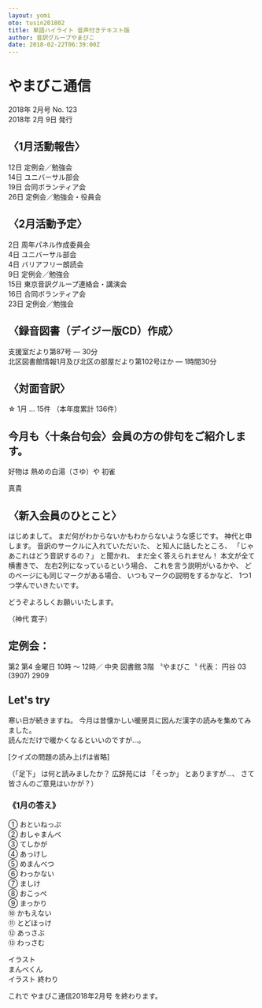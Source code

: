 ```yaml
---
layout: yomi
oto: tusin201802
title: 単語ハイライト 音声付きテキスト版
author: 音訳グループやまびこ
date: 2018-02-22T06:39:00Z
---
```


# <span data-dur="1.15152" data-begin="0">やまびこ通信</span>

<span data-dur="1.29546" data-begin="1.15152">2018年</span>
<span data-dur="2.28865" data-begin="2.44698">2月号</span>
<span data-dur="2.05835" data-begin="4.735627">No. 123</span>  
<span data-dur="1.66971" data-begin="6.793969">2018年</span>
<span data-dur="0.56137" data-begin="8.463673">2月</span>
<span data-dur="0.61895" data-begin="9.02504">9日</span>
<span data-dur="1.65964" data-begin="9.643982">発行</span>

## 〈<span data-dur="0.52803" data-begin="11.303619">1月</span><span data-dur="0.63559" data-begin="11.831643">活動</span><span data-dur="1.5743" data-begin="12.467227">報告</span>〉

<span data-dur="1.27117" data-begin="14.04152">12日</span>
<span data-dur="0.95827" data-begin="15.312688">定例会</span>／<span data-dur="1.92631" data-begin="16.270954">勉強会</span>  
<span data-dur="1.11472" data-begin="18.197263">14日</span>
<span data-dur="0.86049" data-begin="19.311979">ユニバーサル</span><span data-dur="1.40911" data-begin="20.172463">部会</span>  
<span data-dur="1.34836" data-begin="21.581564">19日</span>
<span data-dur="0.57692" data-begin="22.92992">合同</span><span data-dur="0.67356" data-begin="23.506835">ボランティア</span><span data-dur="1.24298" data-begin="24.180385">会</span>  
<span data-dur="1.55474" data-begin="25.423365">26日</span>
<span data-dur="0.98761" data-begin="26.978102">定例会</span>／<span data-dur="1.05605" data-begin="27.965702">勉強会</span>・<span data-dur="1.93609" data-begin="29.021749">役員会</span>

## 〈<span data-dur="0.5867" data-begin="30.957836">2月</span><span data-dur="0.51825" data-begin="31.544529">活動</span><span data-dur="1.44718" data-begin="32.062775">予定</span>〉

<span data-dur="0.90938" data-begin="33.509951">2日</span>
<span data-dur="0.70404" data-begin="34.419325">周年</span><span data-dur="0.53781" data-begin="35.123357">パネル</span><span data-dur="0.5867" data-begin="35.661159">作成</span><span data-dur="1.60363" data-begin="36.247852">委員会</span>  
<span data-dur="0.86049" data-begin="37.85148">4日</span>
<span data-dur="0.92894" data-begin="38.711963">ユニバーサル</span><span data-dur="1.32984" data-begin="39.640893">部会</span>  
<span data-dur="0.8996" data-begin="40.970731">4日</span>
<span data-dur="0.88982" data-begin="41.870327">バリアフリー</span><span data-dur="1.6623" data-begin="42.760145">朗読会</span>  
<span data-dur="1.02882" data-begin="44.422442">9日</span>
<span data-dur="0.97572" data-begin="45.45126">定例会</span>／<span data-dur="1.91654" data-begin="46.426976">勉強会</span>  
<span data-dur="1.25588" data-begin="48.343507">15日</span>
<span data-dur="0.54333" data-begin="49.599378">東京</span><span data-dur="0.52803" data-begin="50.142699">音訳</span><span data-dur="0.65514" data-begin="50.670723">グループ</span><span data-dur="1.0365" data-begin="51.325863">連絡会</span>・<span data-dur="1.76986" data-begin="52.362354">講演会</span>  
<span data-dur="1.44718" data-begin="54.132212">16日</span>
<span data-dur="0.59648" data-begin="55.579388">合同</span><span data-dur="0.66492" data-begin="56.175859">ボランティア</span><span data-dur="1.23206" data-begin="56.840778">会</span>  
<span data-dur="1.59698" data-begin="58.072833">23日</span>
<span data-dur="0.94537" data-begin="59.669809">定例会</span>／<span data-dur="1.99476" data-begin="60.61517">勉強会</span>

## 〈<span data-dur="0.72359" data-begin="62.609926">録音</span><span data-dur="0.52803" data-begin="63.333514">図書</span>（<span data-dur="0.8996" data-begin="63.861538">デイジー版</span><span data-dur="0.52803" data-begin="64.761134">CD</span>）<span data-dur="1.63297" data-begin="65.289158">作成</span>〉

<span data-dur="0.78226" data-begin="66.92212">支援室</span><span data-dur="0.57692" data-begin="67.704377">だより</span><span data-dur="1.82853" data-begin="68.281292">第87号</span> ―
<span data-dur="1.95565" data-begin="70.109819">30分</span>  
<span data-dur="0.61603" data-begin="72.065462">北区</span><span data-dur="0.61603" data-begin="72.68149">図書館</span><span data-dur="0.72359" data-begin="73.297518">情報</span><span data-dur="1.06583" data-begin="74.021106">1月</span><span data-dur="0.60625" data-begin="75.086931">及び</span><span data-dur="0.39113" data-begin="75.693181">北区</span><span data-dur="0.12712" data-begin="76.08431">の</span><span data-dur="0.29335" data-begin="76.211426">部屋</span><span data-dur="0.5867" data-begin="76.504773">だより</span><span data-dur="1.07561" data-begin="77.091466">第102号</span><span data-dur="0.6747" data-begin="78.16707">ほか</span> ―
<span data-dur="0.71381" data-begin="78.841767">1時間</span><span data-dur="1.91653" data-begin="79.555577">30分</span>

## 〈<span data-dur="0.47914" data-begin="81.472107">対面</span><span data-dur="1.58408" data-begin="81.95124">音訳</span>〉

☆ <span data-dur="0.8996" data-begin="83.535311">1月</span> …
<span data-dur="1.23206" data-begin="84.434907">15件</span>
（<span data-dur="0.6747" data-begin="85.666963">本年度</span><span data-dur="0.74315" data-begin="86.34166">累計</span>
<span data-dur="2.46412" data-begin="87.084804">136件</span>）

## <span data-dur="0.72359" data-begin="89.548915">今月</span><span data-dur="0.47914" data-begin="90.272503">も</span>〈<span data-dur="0.76271" data-begin="90.751636">十条台</span><span data-dur="0.40091" data-begin="91.514337">句会</span>〉<span data-dur="0.49869" data-begin="91.915244">会員</span><span data-dur="0.14668" data-begin="92.413933">の</span><span data-dur="0.2249" data-begin="92.560606">方</span><span data-dur="0.11734" data-begin="92.785505">の</span><span data-dur="0.42047" data-begin="92.902844">俳句</span><span data-dur="0.1369" data-begin="93.323307">を</span><span data-dur="0.57692" data-begin="93.460202">ご紹介</span><span data-dur="2.26855" data-begin="94.037117">します</span>。

<span data-dur="0.61603" data-begin="96.305663">好物</span><span data-dur="0.29335" data-begin="96.921691">は</span>
<span data-dur="0.43025" data-begin="97.215037">熱め</span><span data-dur="0.12712" data-begin="97.645279">の</span><span data-dur="0.39113" data-begin="97.772396">白湯</span>（さゆ）<span data-dur="0.32269" data-begin="98.163525">や</span>
<span data-dur="1.70142" data-begin="98.486206">初雀</span>

<span data-dur="1.44718" data-begin="100.187616">真貴</span>

## 〈<span data-dur="1.22228" data-begin="101.634792">新入会員</span><span data-dur="0.12712" data-begin="102.857069">の</span><span data-dur="1.4374" data-begin="102.984186">ひとこと</span>〉

<span data-dur="2.249" data-begin="104.421584">はじめまして</span>。
<span data-dur="0.55736" data-begin="106.670574">まだ</span><span data-dur="0.34224" data-begin="107.227932">何</span><span data-dur="0.16623" data-begin="107.57017">が</span><span data-dur="0.78226" data-begin="107.736399">わからないか</span><span data-dur="0.28357" data-begin="108.518657">も</span><span data-dur="0.6747" data-begin="108.802225">わからない</span><span data-dur="0.42047" data-begin="109.476922">ような</span><span data-dur="0.38136" data-begin="109.897385">感じ</span><span data-dur="1.60363" data-begin="110.278736">です</span>。
<span data-dur="0.61603" data-begin="111.882364">神代</span><span data-dur="0.18579" data-begin="112.498391">と</span><span data-dur="1.92631" data-begin="112.684177">申します</span>。
<span data-dur="0.59648" data-begin="114.610486">音訳</span><span data-dur="0.11734" data-begin="115.206958">の</span><span data-dur="0.45958" data-begin="115.324296">サークル</span><span data-dur="0.14668" data-begin="115.783872">に</span><span data-dur="1.55474" data-begin="115.930546">入れていただいた</span>、
<span data-dur="0.2249" data-begin="117.485282">と</span><span data-dur="0.41069" data-begin="117.710181">知人</span><span data-dur="0.18579" data-begin="118.120866">に</span><span data-dur="0.47914" data-begin="118.306652">話した</span><span data-dur="0.84093" data-begin="118.785785">ところ</span>、
「<span data-dur="0.82138" data-begin="119.626712">じゃあ</span><span data-dur="0.33246" data-begin="120.448082">これ</span><span data-dur="0.33246" data-begin="120.780541">は</span><span data-dur="0.35202" data-begin="121.113001">どう</span><span data-dur="0.42047" data-begin="121.465017">音訳</span><span data-dur="1.17339" data-begin="121.88548">するの</span>？」
<span data-dur="0.20535" data-begin="123.058866">と</span><span data-dur="0.91916" data-begin="123.264209">聞かれ</span>、
<span data-dur="0.37158" data-begin="124.183361">まだ</span><span data-dur="0.52803" data-begin="124.554933">全く</span><span data-dur="1.7992" data-begin="125.082957">答えられません</span>！
<span data-dur="0.57692" data-begin="126.882149">本文</span><span data-dur="0.12712" data-begin="127.459064">が</span><span data-dur="0.46936" data-begin="127.586181">全て</span><span data-dur="0.56714" data-begin="128.055535">横書き</span><span data-dur="0.64537" data-begin="128.622672">で</span>、
<span data-dur="0.54759" data-begin="129.268034">左右</span><span data-dur="0.42047" data-begin="129.815614">2列</span><span data-dur="0.12712" data-begin="130.236078">に</span><span data-dur="0.43025" data-begin="130.363195">なっている</span><span data-dur="0.20535" data-begin="130.793436">と</span><span data-dur="0.35202" data-begin="130.998779">いう</span><span data-dur="0.9876" data-begin="131.350794">場合</span>、
<span data-dur="0.33246" data-begin="132.338394">これ</span><span data-dur="0.16624" data-begin="132.670854">を</span><span data-dur="0.18579" data-begin="132.837084">言う</span><span data-dur="0.55736" data-begin="133.02287">説明</span><span data-dur="0.11734" data-begin="133.580228">が</span><span data-dur="0.38135" data-begin="133.697567">いるか</span><span data-dur="0.6747" data-begin="134.078917">や</span>、
<span data-dur="0.4498" data-begin="134.753614">どの</span><span data-dur="0.37158" data-begin="135.203412">ページ</span><span data-dur="0.43025" data-begin="135.574984">にも</span><span data-dur="0.46936" data-begin="136.005226">同じ</span><span data-dur="0.39113" data-begin="136.47458">マーク</span><span data-dur="0.11734" data-begin="136.865709">が</span><span data-dur="0.2249" data-begin="136.983048">ある</span><span data-dur="0.95827" data-begin="137.207947">場合</span>、
<span data-dur="0.91916" data-begin="138.166212">いつも</span><span data-dur="0.4498" data-begin="139.085364">マーク</span><span data-dur="0.09779" data-begin="139.535162">の</span><span data-dur="0.55736" data-begin="139.632945">説明</span><span data-dur="0.11734" data-begin="140.190303">を</span><span data-dur="0.39113" data-begin="140.307642">するか</span><span data-dur="0.78226" data-begin="140.69877">など</span>、
<span data-dur="0.43025" data-begin="141.481028">1つ</span><span data-dur="0.42047" data-begin="141.911269">1つ</span><span data-dur="0.49869" data-begin="142.331733">学んで</span><span data-dur="0.41069" data-begin="142.830422">いきたい</span><span data-dur="1.72097" data-begin="143.241107">です</span>。

<span data-dur="0.53781" data-begin="144.962073">どうぞ</span><span data-dur="0.46936" data-begin="145.499875">よろしく</span><span data-dur="0.43025" data-begin="145.969229">お願い</span><span data-dur="2.44456" data-begin="146.399471">いたします</span>。

（<span data-dur="0.6747" data-begin="148.844025">神代</span>
<span data-dur="1.39829" data-begin="149.518722">寛子</span>）

## <span data-dur="0.95827" data-begin="150.917007">定例会</span>：

<span data-dur="0.68448" data-begin="151.875273">第2</span>
<span data-dur="0.6747" data-begin="152.559748">第4</span>
<span data-dur="0.8116" data-begin="153.234445">金曜日</span>
<span data-dur="0.48892" data-begin="154.046037">10時</span>
<span data-dur="0.27379" data-begin="154.534948">〜</span>
<span data-dur="0.8996" data-begin="154.808738">12時</span>／
<span data-dur="0.53781" data-begin="155.708334">中央</span>
<span data-dur="0.52803" data-begin="156.246136">図書館</span>
<span data-dur="0.91916" data-begin="156.77416">3階</span>
〝<span data-dur="0.60626" data-begin="157.693312">やまびこ</span>〝
<span data-dur="0.76271" data-begin="158.299562">代表</span>：
<span data-dur="0.79204" data-begin="159.062263">円谷</span>
<span data-dur="0.80182" data-begin="159.854298">03</span>
(<span data-dur="1.38851" data-begin="160.656112">3907</span>)
<span data-dur="2.425" data-begin="162.044619">2909</span>

## <span data-dur="0.42047" data-begin="164.469617">Let's</span> <span data-dur="1.2125" data-begin="164.89008">try</span>

<span data-dur="0.49869" data-begin="166.102579">寒い</span><span data-dur="0.20535" data-begin="166.601268">日</span><span data-dur="0.12712" data-begin="166.806611">が</span><span data-dur="0.60625" data-begin="166.933728">続きます</span><span data-dur="1.51563" data-begin="167.539977">ね</span>。
<span data-dur="0.62581" data-begin="169.055601">今月</span><span data-dur="0.48892" data-begin="169.681407">は</span><span data-dur="0.55736" data-begin="170.170318">昔</span><span data-dur="0.68448" data-begin="170.727676">懐かしい</span><span data-dur="0.60626" data-begin="171.412151">暖房具</span><span data-dur="0.1369" data-begin="172.018401">に</span><span data-dur="0.49869" data-begin="172.155296">因んだ</span><span data-dur="0.34224" data-begin="172.653985">漢字</span><span data-dur="0.12712" data-begin="172.996222">の</span><span data-dur="0.34224" data-begin="173.123339">読み</span><span data-dur="0.15646" data-begin="173.465577">を</span><span data-dur="2.84547" data-begin="173.622028">集めてみました</span>。  
<span data-dur="0.48892" data-begin="176.46749">読んだ</span><span data-dur="0.25424" data-begin="176.9564">だけ</span><span data-dur="0.15646" data-begin="177.210634">で</span><span data-dur="0.59648" data-begin="177.367086">暖かく</span><span data-dur="0.45958" data-begin="177.963557">なると</span><span data-dur="2.57168" data-begin="178.423133">いいのですが</span>…。

[<span data-dur="0.41069" data-begin="180.994804">クイズ</span><span data-dur="0.14668" data-begin="181.405489">の</span><span data-dur="0.46936" data-begin="181.552163">問題</span><span data-dur="0.1369" data-begin="182.021517">の</span><span data-dur="0.53781" data-begin="182.158412">読み上げ</span><span data-dur="0.1369" data-begin="182.696214">は</span><span data-dur="2.48367" data-begin="182.833109">省略</span>]

（「<span data-dur="0.5867" data-begin="185.316776">足</span><span data-dur="0.48892" data-begin="185.903469">下</span>」
<span data-dur="0.32269" data-begin="186.39238">は</span><span data-dur="0.40091" data-begin="186.715061">何</span><span data-dur="0.16623" data-begin="187.115968">と</span><span data-dur="1.54496" data-begin="187.282198">読みましたか</span>？
<span data-dur="0.62581" data-begin="188.827156">広辞苑</span><span data-dur="0.4498" data-begin="189.452962">には</span>
「<span data-dur="0.56714" data-begin="189.90276">そっか</span>」
<span data-dur="0.10757" data-begin="190.469897">と</span><span data-dur="1.13428" data-begin="190.577457">ありますが</span>…、
<span data-dur="0.79204" data-begin="191.711731">さて</span><span data-dur="0.60625" data-begin="192.503766">皆さん</span><span data-dur="0.15646" data-begin="193.110016">の</span><span data-dur="0.47914" data-begin="193.266467">ご意見</span><span data-dur="0.10757" data-begin="193.7456">は</span><span data-dur="2.25877" data-begin="193.85316">いかが</span>？）

### 《<span data-dur="0.60625" data-begin="196.111928">1月</span><span data-dur="0.15646" data-begin="196.718178">の</span><span data-dur="1.42762" data-begin="196.874629">答え</span>》

<span data-dur="0.8996" data-begin="198.302249">①</span>
<span data-dur="1.91654" data-begin="199.201845">おといねっぷ</span>  
<span data-dur="0.68448" data-begin="201.118376">②</span>
<span data-dur="1.70142" data-begin="201.802851">おしゃまんべ</span>  
<span data-dur="0.85071" data-begin="203.504261">③</span>
<span data-dur="1.61341" data-begin="204.354966">てしかが</span>  
<span data-dur="0.83115" data-begin="205.968372">④</span>
<span data-dur="1.72097" data-begin="206.79952">あっけし</span>  
<span data-dur="0.68448" data-begin="208.520486">⑤</span>
<span data-dur="1.85787" data-begin="209.204961">めまんべつ</span>  
<span data-dur="0.86049" data-begin="211.062823">⑥</span>
<span data-dur="1.70142" data-begin="211.923306">わっかない</span>  
<span data-dur="0.76271" data-begin="213.624716">⑦</span>
<span data-dur="1.55474" data-begin="214.387417">ましけ</span>  
<span data-dur="0.90938" data-begin="215.942153">⑧</span>
<span data-dur="1.73075" data-begin="216.851527">おこっぺ</span>  
<span data-dur="0.8996" data-begin="218.582272">⑨</span>
<span data-dur="1.59385" data-begin="219.481868">まっかり</span>  
<span data-dur="0.85071" data-begin="221.075717">⑩</span>
<span data-dur="1.68186" data-begin="221.926422">かもえない</span>  
<span data-dur="1.16361" data-begin="223.608276">⑪</span>
<span data-dur="1.74053" data-begin="224.771884">とどほっけ</span>  
<span data-dur="0.98761" data-begin="226.512406">⑫</span>
<span data-dur="1.74053" data-begin="227.500006">あっさぶ</span>  
<span data-dur="1.13428" data-begin="229.240529">⑬</span>
<span data-dur="1.78942" data-begin="230.374802">わっさむ</span>

<span data-dur="1.68186" data-begin="232.164216">イラスト</span>  
<span data-dur="1.76986" data-begin="233.846069">まんべくん</span>  
<span data-dur="0.68448" data-begin="235.615927">イラスト</span>
<span data-dur="1.46674" data-begin="236.300402">終わり</span>

<span data-dur="0.30313" data-begin="237.767135">これ</span><span data-dur="0.34224" data-begin="238.070259">で</span>
<span data-dur="0.59648" data-begin="238.412497">やまびこ</span><span data-dur="0.56714" data-begin="239.008968">通信</span><span data-dur="1.22228" data-begin="239.576105">2018年</span><span data-dur="0.59648" data-begin="240.798382">2月号</span>
<span data-dur="0.25424" data-begin="241.394853">を</span><span data-dur="3.66692" data-begin="241.649087">終わります</span>。

